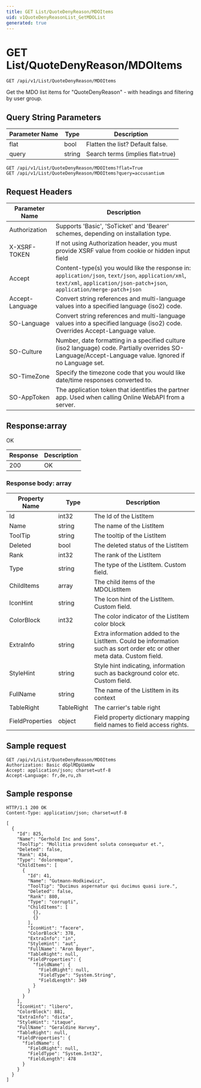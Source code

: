 ```yaml
---
title: GET List/QuoteDenyReason/MDOItems
uid: v1QuoteDenyReasonList_GetMDOList
generated: true
---
```


# GET List/QuoteDenyReason/MDOItems

```http
GET /api/v1/List/QuoteDenyReason/MDOItems
```

Get the MDO list items for "QuoteDenyReason" - with headings and filtering by user group.







## Query String Parameters

| Parameter Name | Type |  Description |
|----------------|------|--------------|
| flat | bool |  Flatten the list? Default false. |
| query | string |  Search terms (implies flat=true) |

```http
GET /api/v1/List/QuoteDenyReason/MDOItems?flat=True
GET /api/v1/List/QuoteDenyReason/MDOItems?query=accusantium
```


## Request Headers

| Parameter Name | Description |
|----------------|-------------|
| Authorization  | Supports 'Basic', 'SoTicket' and 'Bearer' schemes, depending on installation type. |
| X-XSRF-TOKEN   | If not using Authorization header, you must provide XSRF value from cookie or hidden input field |
| Accept         | Content-type(s) you would like the response in: `application/json`, `text/json`, `application/xml`, `text/xml`, `application/json-patch+json`, `application/merge-patch+json` |
| Accept-Language | Convert string references and multi-language values into a specified language (iso2) code. |
| SO-Language | Convert string references and multi-language values into a specified language (iso2) code. Overrides Accept-Language value. |
| SO-Culture | Number, date formatting in a specified culture (iso2 language) code. Partially overrides SO-Language/Accept-Language value. Ignored if no Language set. |
| SO-TimeZone | Specify the timezone code that you would like date/time responses converted to. |
| SO-AppToken | The application token that identifies the partner app. Used when calling Online WebAPI from a server. |


## Response:array

OK

| Response | Description |
|----------------|-------------|
| 200 | OK |

### Response body: array

| Property Name | Type |  Description |
|----------------|------|--------------|
| Id | int32 | The Id of the ListItem |
| Name | string | The name of the ListItem |
| ToolTip | string | The tooltip of the ListItem |
| Deleted | bool | The deleted status of the ListItem |
| Rank | int32 | The rank of the ListItem |
| Type | string | The type of the ListItem. Custom field. |
| ChildItems | array | The child items of the MDOListItem |
| IconHint | string | The Icon hint of the ListItem. Custom field. |
| ColorBlock | int32 | The color indicator of the ListItem color block |
| ExtraInfo | string | Extra information added to the ListItem. Could be information such as sort order etc or other meta data. Custom field. |
| StyleHint | string | Style hint indicating, information such as background color etc. Custom field. |
| FullName | string | The name of the ListItem in its context |
| TableRight | TableRight | The carrier's table right |
| FieldProperties | object | Field property dictionary mapping field names to field access rights. |

## Sample request

```http!
GET /api/v1/List/QuoteDenyReason/MDOItems
Authorization: Basic dGplMDpUamUw
Accept: application/json; charset=utf-8
Accept-Language: fr,de,ru,zh
```

## Sample response

```http_
HTTP/1.1 200 OK
Content-Type: application/json; charset=utf-8

[
  {
    "Id": 825,
    "Name": "Gerhold Inc and Sons",
    "ToolTip": "Mollitia provident soluta consequatur et.",
    "Deleted": false,
    "Rank": 434,
    "Type": "doloremque",
    "ChildItems": [
      {
        "Id": 41,
        "Name": "Gutmann-Hodkiewicz",
        "ToolTip": "Ducimus aspernatur qui ducimus quasi iure.",
        "Deleted": false,
        "Rank": 880,
        "Type": "corrupti",
        "ChildItems": [
          {},
          {}
        ],
        "IconHint": "facere",
        "ColorBlock": 378,
        "ExtraInfo": "in",
        "StyleHint": "aut",
        "FullName": "Aron Boyer",
        "TableRight": null,
        "FieldProperties": {
          "fieldName": {
            "FieldRight": null,
            "FieldType": "System.String",
            "FieldLength": 349
          }
        }
      }
    ],
    "IconHint": "libero",
    "ColorBlock": 881,
    "ExtraInfo": "dicta",
    "StyleHint": "itaque",
    "FullName": "Geraldine Harvey",
    "TableRight": null,
    "FieldProperties": {
      "fieldName": {
        "FieldRight": null,
        "FieldType": "System.Int32",
        "FieldLength": 478
      }
    }
  }
]
```